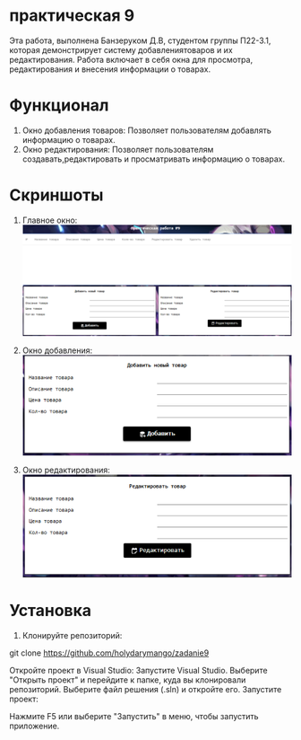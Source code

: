 # практическая 9
Эта работа, выполнена Банзеруком Д.В, студентом группы П22-3.1, которая демонстрирует систему добавлениятоваров и их редактирования. Работа включает в себя окна для просмотра, редактирования и внесения информации о товарах.

# Функционал
1. Окно добавления товаров: Позволяет пользователям добавлять информацию о товарах.
2. Окно редактирования: Позволяет пользователям создавать,редактировать и просматривать информацию о товарах.

# Скриншоты

1. Главное окно:
 ![](https://github.com/holydarymango/zadanie9/blob/master/scrin/prak9%201.png)

2. Окно добавления:
 ![](https://github.com/holydarymango/zadanie9/blob/master/scrin/prak9%202.png)

3. Окно редактирования:
 ![](https://github.com/holydarymango/zadanie9/blob/master/scrin/prak9%203.png)

# Установка
1. Клонируйте репозиторий:

git clone https://github.com/holydarymango/zadanie9

Откройте проект в Visual Studio:
Запустите Visual Studio.
Выберите "Открыть проект" и перейдите к папке, куда вы клонировали репозиторий.
Выберите файл решения (.sln) и откройте его.
Запустите проект:

Нажмите F5 или выберите "Запустить" в меню, чтобы запустить приложение.
